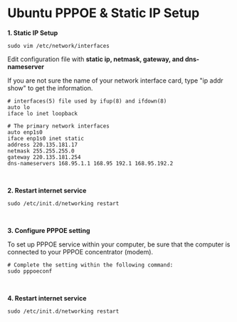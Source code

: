 # Ubuntu PPPOE & Static IP Setup

**1. Static IP Setup**

```shell
sudo vim /etc/network/interfaces
```

Edit configuration file with **static ip, netmask, gateway, and dns-nameserver**

If you are not sure the name of  your network interface card, type "ip addr show" to get the information.

```shell
# interfaces(5) file used by ifup(8) and ifdown(8)
auto lo
iface lo inet loopback

# The primary network interfaces
auto enp1s0
iface enp1s0 inet static
address 220.135.181.17
netmask 255.255.255.0
gateway 220.135.181.254
dns-nameservers 168.95.1.1 168.95 192.1 168.95.192.2
```

<br>

**2. Restart internet service**

```shell
sudo /etc/init.d/networking restart
```

<br>

**3. Configure PPPOE setting**

To set up PPPOE service within your computer, be sure that the computer is connected to your PPPOE concentrator (modem).

```shell
# Complete the setting within the following command:
sudo pppoeconf
```

<br>

**4. Restart internet service**

```shell
sudo /etc/init.d/networking restart
```


